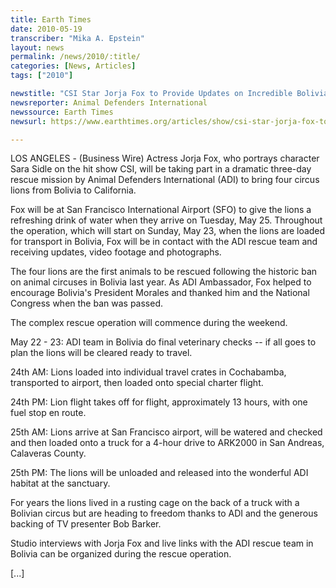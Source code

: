 ```yaml
---
title: Earth Times
date: 2010-05-19
transcriber: "Mika A. Epstein"
layout: news
permalink: /news/2010/:title/
categories: [News, Articles]
tags: ["2010"]

newstitle: "CSI Star Jorja Fox to Provide Updates on Incredible Bolivian Lion Journey  "
newsreporter: Animal Defenders International
newssource: Earth Times
newsurl: https://www.earthtimes.org/articles/show/csi-star-jorja-fox-to,1308038.shtml

---
```


LOS ANGELES - (Business Wire) Actress Jorja Fox, who portrays character Sara Sidle on the hit show CSI, will be taking part in a dramatic three-day rescue mission by Animal Defenders International (ADI) to bring four circus lions from Bolivia to California.

Fox will be at San Francisco International Airport (SFO) to give the lions a refreshing drink of water when they arrive on Tuesday, May 25. Throughout the operation, which will start on Sunday, May 23, when the lions are loaded for transport in Bolivia, Fox will be in contact with the ADI rescue team and receiving updates, video footage and photographs.

The four lions are the first animals to be rescued following the historic ban on animal circuses in Bolivia last year. As ADI Ambassador, Fox helped to encourage Bolivia's President Morales and thanked him and the National Congress when the ban was passed.

The complex rescue operation will commence during the weekend.

May 22 - 23: ADI team in Bolivia do final veterinary checks -- if all goes to plan the lions will be cleared ready to travel.

24th AM: Lions loaded into individual travel crates in Cochabamba, transported to airport, then loaded onto special charter flight.

24th PM: Lion flight takes off for flight, approximately 13 hours, with one fuel stop en route.

25th AM: Lions arrive at San Francisco airport, will be watered and checked and then loaded onto a truck for a 4-hour drive to ARK2000 in San Andreas, Calaveras County.

25th PM: The lions will be unloaded and released into the wonderful ADI habitat at the sanctuary.

For years the lions lived in a rusting cage on the back of a truck with a Bolivian circus but are heading to freedom thanks to ADI and the generous backing of TV presenter Bob Barker.

Studio interviews with Jorja Fox and live links with the ADI rescue team in Bolivia can be organized during the rescue operation.

[...]
